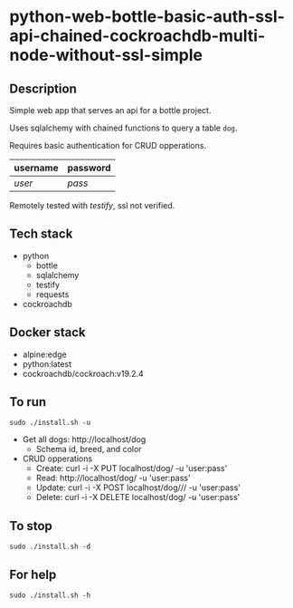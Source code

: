 # python-web-bottle-basic-auth-ssl-api-chained-cockroachdb-multi-node-without-ssl-simple

## Description
Simple web app that serves an api
for a bottle project.

Uses sqlalchemy with chained functions to query a table `dog`.

Requires basic authentication for CRUD opperations.

| username | password |
| -------- | -------- |
| *user* | *pass* |

Remotely tested with *testify*, ssl not verified.

## Tech stack
- python
  - bottle
  - sqlalchemy
  - testify
  - requests
- cockroachdb

## Docker stack
- alpine:edge
- python:latest
- cockroachdb/cockroach:v19.2.4

## To run
`sudo ./install.sh -u`
- Get all dogs: http://localhost/dog
  - Schema id, breed, and color
- CRUD opperations
  - Create: curl -i -X PUT localhost/dog/<id> -u 'user:pass'
  - Read: http://localhost/dog/<id> -u 'user:pass'
  - Update: curl -i -X POST localhost/dog/<id>/<breed>/<color> -u 'user:pass'
  - Delete: curl -i -X DELETE localhost/dog/<id> -u 'user:pass'

## To stop
`sudo ./install.sh -d`

## For help
`sudo ./install.sh -h`